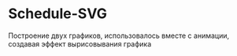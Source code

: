 # Schedule-SVG
Построение двух графиков, использовалось вместе с анимации, создавая эффект вырисовывания графика
